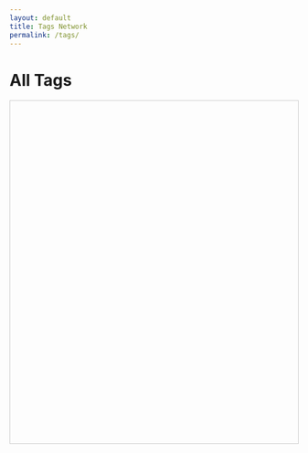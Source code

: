 ```yaml
---
layout: default
title: Tags Network
permalink: /tags/
---
```


# All Tags

<div id="network" style="width: 100%; height: 600px; border: 1px solid #ccc;"></div>

<script src="https://unpkg.com/vis-network@9.1.2/dist/vis-network.min.js"></script>
<link href="https://unpkg.com/vis-network@9.1.2/dist/vis-network.min.css" rel="stylesheet" />

<script>
const nodes = [];
const edges = [];
const tagCounts = {};
const tagPairs = {};

// 1. Collect all tags and their co-occurrence
{% assign all_tags = "" | split: "" %}
{% assign notes = site.notes | where_exp: "n", "n.published != false" %}
{% for note in notes %}
  {% assign tags = note.tags %}
  {% for tag in tags %}
    {% unless all_tags contains tag %}
      {% assign all_tags = all_tags | push: tag %}
    {% endunless %}
    tagCounts["{{ tag | slugify }}"] = (tagCounts["{{ tag | slugify }}"] || 0) + 1;
  {% endfor %}

  // Register co-occurrence pairs
  {% for tag1 in tags %}
    {% for tag2 in tags %}
      {% if tag1 != tag2 %}
        const key = ["{{ tag1 | slugify }}", "{{ tag2 | slugify }}"].sort().join("::");
        tagPairs[key] = (tagPairs[key] || 0) + 1;
      {% endif %}
    {% endfor %}
  {% endfor %}
{% endfor %}

// 2. Add tag nodes
{% for tag in all_tags %}
  nodes.push({
    id: "{{ tag | slugify }}",
    label: "{{ tag }}",
    value: Math.min(tagCounts["{{ tag | slugify }}"], 10),
    group: "tag"
  });
{% endfor %}

// 3. Add edges between co-used tags
for (const key in tagPairs) {
  const [tagA, tagB] = key.split("::");
  const weight = Math.min(tagPairs[key], 3);
  edges.push({
    from: tagA,
    to: tagB,
    width: weight
  });
}

const data = {
  nodes: new vis.DataSet(nodes),
  edges: new vis.DataSet(edges)
};

const options = {
  nodes: {
    shape: "dot",
    scaling: { min: 1, max: 10 },
    font: { size: 14 }
  },
  edges: {
    color: "#ccc",
    smooth: true
  },
  groups: {
    tag: {
      color: { background: "#27ae60", border: "#1e8449" }
    }
  },
  physics: {
    barnesHut: {
      gravitationalConstant: -2000,
      springLength: 100,
      springConstant: 0.04
    },
    stabilization: { iterations: 250 }
  }
};

const network = new vis.Network(document.getElementById("network"), data, options);
</script>
